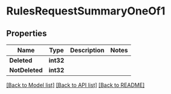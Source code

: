 # RulesRequestSummaryOneOf1

## Properties

Name | Type | Description | Notes
------------ | ------------- | ------------- | -------------
**Deleted** | **int32** |  | 
**NotDeleted** | **int32** |  | 

[[Back to Model list]](../README.md#documentation-for-models) [[Back to API list]](../README.md#documentation-for-api-endpoints) [[Back to README]](../README.md)


